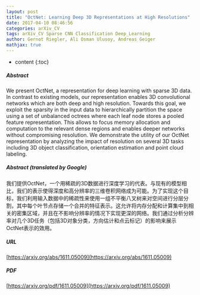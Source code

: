 ```yaml
---
layout: post
title: "OctNet: Learning Deep 3D Representations at High Resolutions"
date: 2017-04-10 08:46:56
categories: arXiv_CV
tags: arXiv_CV Sparse CNN Classification Deep_Learning
author: Gernot Riegler, Ali Osman Ulusoy, Andreas Geiger
mathjax: true
---
```


* content
{:toc}

##### Abstract
We present OctNet, a representation for deep learning with sparse 3D data. In contrast to existing models, our representation enables 3D convolutional networks which are both deep and high resolution. Towards this goal, we exploit the sparsity in the input data to hierarchically partition the space using a set of unbalanced octrees where each leaf node stores a pooled feature representation. This allows to focus memory allocation and computation to the relevant dense regions and enables deeper networks without compromising resolution. We demonstrate the utility of our OctNet representation by analyzing the impact of resolution on several 3D tasks including 3D object classification, orientation estimation and point cloud labeling.

##### Abstract (translated by Google)
我们提供OctNet，一个用稀疏的3D数据进行深度学习的代表。与现有的模型相比，我们的表示使得深度和高分辨率的三维卷积网络成为可能。为了实现这个目标，我们利用输入数据中的稀疏性来使用一组不平衡八叉树来对空间进行分层分割，其中每个叶节点存储一个合并的特征表示。这允许将内存分配和计算集中到相关的密集区域，并且在不影响分辨率的情况下实现更深的网络。我们通过分析分辨率对几个3D任务（包括3D对象分类，方向估计和点云标记）的影响来展示OctNet表示的效用。

##### URL
[https://arxiv.org/abs/1611.05009](https://arxiv.org/abs/1611.05009)

##### PDF
[https://arxiv.org/pdf/1611.05009](https://arxiv.org/pdf/1611.05009)

